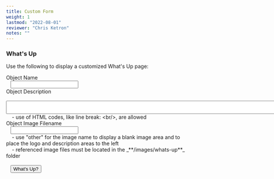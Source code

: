 ```yaml
---
title: Custom Form
weight: 1
lastmod: "2022-08-01"
reviewer: "Chris Ketron"
notes: ""
---
```


### What's Up

Use the following to display a customized What's Up page:

<form action="/notes/images/whats-up.html" target="_blank">
  Object Name<br/>&nbsp;&nbsp;&nbsp;<input type="text" name="name"><br/>
  Object Description<br/>&nbsp;&nbsp;&nbsp;<textarea cols="100" name="desc"></textarea><br/>
  &nbsp;&nbsp;&nbsp; - use of HTML codes, like line break: &lt;br/&gt;, are allowed<br/>
  Object Image Filename<br/>&nbsp;&nbsp;&nbsp;<input type="text" name="image"><br/>
  &nbsp;&nbsp;&nbsp; - use "other" for the image name to display a blank image area and to place the logo and description areas to the left<br/>
  &nbsp;&nbsp;&nbsp; - referenced image files must be located in the _**/images/whats-up**_ folder
  <br/><br/>
  &nbsp;&nbsp;&nbsp;<input type="submit" value="What's Up?">
</form>
